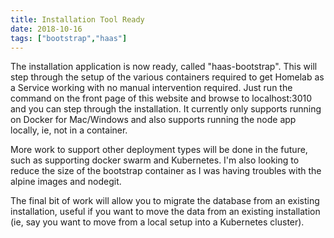 ```yaml
---
title: Installation Tool Ready
date: 2018-10-16
tags: ["bootstrap","haas"]
---
```


The installation application is now ready, called "haas-bootstrap". This will step through the setup of the various containers required to get Homelab as a Service working with no manual intervention required. Just run the command on the front page of this website and browse to localhost:3010 and you can step through the installation. It currently only supports running on Docker for Mac/Windows and also supports running the node app locally, ie, not in a container.

More work to support other deployment types will be done in the future, such as supporting docker swarm and Kubernetes. I'm also looking to reduce the size of the bootstrap container as I was having troubles with the alpine images and nodegit.

The final bit of work will allow you to migrate the database from an existing installation, useful if you want to move the data from an existing installation (ie, say you want to move from a local setup into a Kubernetes cluster).